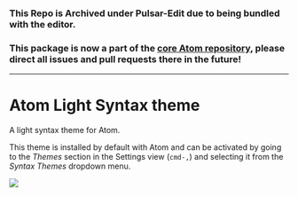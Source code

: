### This Repo is Archived under Pulsar-Edit due to being bundled with the editor.

### This package is now a part of the [core Atom repository](https://github.com/atom/atom/tree/master/packages/atom-light-syntax), please direct all issues and pull requests there in the future!

---

# Atom Light Syntax theme

A light syntax theme for Atom.

This theme is installed by default with Atom and can be activated by going to
the _Themes_ section in the Settings view (`cmd-,`) and selecting it from the
_Syntax Themes_ dropdown menu.

![](https://f.cloud.github.com/assets/671378/2264690/886ce496-9e75-11e3-971a-9a24f359c481.png)
